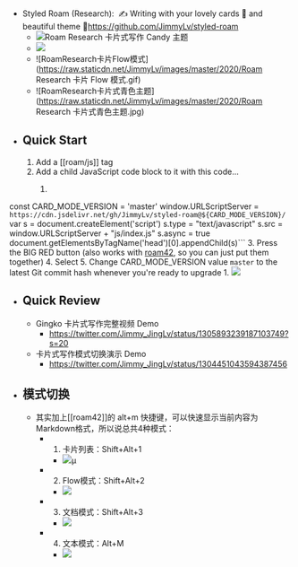 - Styled Roam (Research):  ✍️ Writing with your lovely cards 🧩 and beautiful theme 🎨https://github.com/JimmyLv/styled-roam
    - ![Roam Research 卡片式写作 Candy 主题](https://camo.githubusercontent.com/8d511ec4e0b18dbe30063154ba72b0c88de0c561/68747470733a2f2f63646e2e6a7364656c6976722e6e65742f67682f6a696d6d796c762f696d61676573406d61737465722f323032302f30392f526f616d253230526573656172636825323025453525384425413125453725383925383725453525424325384625453525383625393925453425424425394325323043616e64792532302545342542382542422545392541322539382e6a7067)
    - ![](https://firebasestorage.googleapis.com/v0/b/firescript-577a2.appspot.com/o/imgs%2Fapp%2FRoamCN%2FoBtA-zX051.png?alt=media&token=5123b195-7f6b-4c2f-98f9-16f236acc8b2)
    - ![RoamResearch卡片Flow模式](https://raw.staticdn.net/JimmyLv/images/master/2020/Roam Research 卡片 Flow 模式.gif)
    - ![RoamResearch卡片式青色主题](https://raw.staticdn.net/JimmyLv/images/master/2020/Roam Research 卡片式青色主题.jpg)
- ## Quick Start
    1. Add a [[roam/js]] tag
    2. Add a child JavaScript code block to it with this code...
        1. ```javascript

const CARD_MODE_VERSION = 'master'
window.URLScriptServer = `https://cdn.jsdelivr.net/gh/JimmyLv/styled-roam@${CARD_MODE_VERSION}/`
var s = document.createElement('script')
	s.type = "text/javascript"
    s.src =  window.URLScriptServer + "js/index.js"
	s.async = true
document.getElementsByTagName('head')[0].appendChild(s)```
    3. Press the BIG RED button (also works with [roam42](https://github.com/roamhacker/roam42), so you can just put them together)
    4. Select
    5. Change CARD_MODE_VERSION value `master` to the latest Git commit hash whenever you're ready to upgrade
        1. ![](https://raw.staticdn.net/JimmyLv/styled-roam/master/preview/git%20hash.png)
- ## Quick Review
    - Gingko 卡片式写作完整视频 Demo
        - https://twitter.com/Jimmy_JingLv/status/1305893239187103749?s=20
    - 卡片式写作模式切换演示 Demo
        - https://twitter.com/Jimmy_JingLv/status/1304451043594387456
- ## 模式切换
    - 其实加上[[roam42]]的 alt+m 快捷键，可以快速显示当前内容为Markdown格式，所以说总共4种模式：
        - 1. 卡片列表：Shift+Alt+1
            - ![](https://firebasestorage.googleapis.com/v0/b/firescript-577a2.appspot.com/o/imgs%2Fapp%2FRoamCN%2FZeWNE1A7CC.png?alt=media&token=e3c89407-d34f-430c-8ed8-c94e33fb5e04)µ
        - 2. Flow模式：Shift+Alt+2
            - ![](https://firebasestorage.googleapis.com/v0/b/firescript-577a2.appspot.com/o/imgs%2Fapp%2FRoamCN%2FqySyBrU86K.png?alt=media&token=db345b85-c0b5-4e8f-a8f4-0e49aeaa5732)
        - 3. 文档模式：Shift+Alt+3
            - ![](https://firebasestorage.googleapis.com/v0/b/firescript-577a2.appspot.com/o/imgs%2Fapp%2FRoamCN%2Fq7PDWN7W_B.png?alt=media&token=538959fc-5737-4386-95a7-a4084b2bc670)
        - 4. 文本模式：Alt+M
            - ![](https://firebasestorage.googleapis.com/v0/b/firescript-577a2.appspot.com/o/imgs%2Fapp%2FRoamCN%2FVVNUqkOHTn.png?alt=media&token=4520a47a-3bf5-40fa-96d1-aa33aec1adb9)
